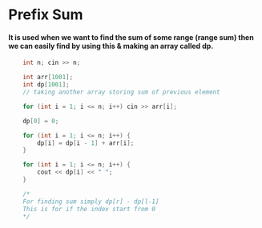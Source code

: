 # Prefix Sum

#### It is used when we want to find the sum of some range (range sum) then we can easily find by using this & making an array called dp.

``` c++
    int n; cin >> n;

	int arr[1001];
	int dp[1001]; 
    // taking another array storing sum of previous element

	for (int i = 1; i <= n; i++) cin >> arr[i];

	dp[0] = 0;

	for (int i = 1; i <= n; i++) {
		dp[i] = dp[i - 1] + arr[i];
	}

	for (int i = 1; i <= n; i++) {
		cout << dp[i] << " ";
	}

    /*
    For finding sum simply dp[r] - dp[l-1]
    This is for if the index start from 0
    */
```